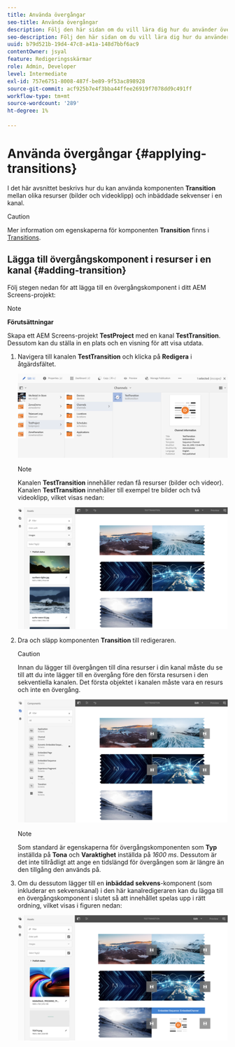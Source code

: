 ```yaml
---
title: Använda övergångar
seo-title: Använda övergångar
description: Följ den här sidan om du vill lära dig hur du använder övergångar i skärmsprojekt.
seo-description: Följ den här sidan om du vill lära dig hur du använder övergångar i skärmsprojekt.
uuid: b79d521b-19d4-47c8-a41a-148d7bbf6ac9
contentOwner: jsyal
feature: Redigeringsskärmar
role: Admin, Developer
level: Intermediate
exl-id: 757e6751-8008-487f-be89-9f53ac898928
source-git-commit: acf925b7e4f3bba44ffee26919f7078dd9c491ff
workflow-type: tm+mt
source-wordcount: '289'
ht-degree: 1%

---
```


# Använda övergångar {#applying-transitions}

I det här avsnittet beskrivs hur du kan använda komponenten **Transition** mellan olika resurser (bilder och videoklipp) och inbäddade sekvenser i en kanal.


>[!CAUTION]
>
>Mer information om egenskaperna för komponenten **Transition** finns i [Transitions](adding-components-to-a-channel.md#transition).

## Lägga till övergångskomponent i resurser i en kanal {#adding-transition}

Följ stegen nedan för att lägga till en övergångskomponent i ditt AEM Screens-projekt:

>[!NOTE]
>
>**Förutsättningar**
>
>Skapa ett AEM Screens-projekt **TestProject** med en kanal **TestTransition**. Dessutom kan du ställa in en plats och en visning för att visa utdata.

1. Navigera till kanalen **TestTransition** och klicka på **Redigera** i åtgärdsfältet.

   ![image1](assets/transitions1.png)

   >[!NOTE]
   >
   >Kanalen **TestTransition** innehåller redan få resurser (bilder och videor). Kanalen **TestTransition** innehåller till exempel tre bilder och två videoklipp, vilket visas nedan:

   ![image2](assets/transitions2.png)


1. Dra och släpp komponenten **Transition** till redigeraren.
   >[!CAUTION]
   >
   >Innan du lägger till övergången till dina resurser i din kanal måste du se till att du inte lägger till en övergång före den första resursen i den sekventiella kanalen. Det första objektet i kanalen måste vara en resurs och inte en övergång.

   ![image3](assets/transitions3.png)

   >[!NOTE]
   >
   >Som standard är egenskaperna för övergångskomponenten som **Typ** inställda på **Tona** och **Varaktighet** inställda på *1600 ms*.  Dessutom är det inte tillrådligt att ange en tidslängd för övergången som är längre än den tillgång den används på.

1. Om du dessutom lägger till en **inbäddad sekvens**-komponent (som inkluderar en sekvenskanal) i den här kanalredigeraren kan du lägga till en övergångskomponent i slutet så att innehållet spelas upp i rätt ordning, vilket visas i figuren nedan:

   ![image3](assets/transitions5.png)

